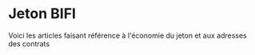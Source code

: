 # Jeton BIFI

Voici les articles faisant référence à l'économie du jeton et aux adresses des contrats